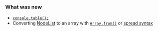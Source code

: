 ### What was new

- [`console.table();`](https://developer.mozilla.org/en-US/docs/Web/API/Console/table)
- Converting [NodeList](https://developer.mozilla.org/en-US/docs/Web/API/NodeList) to an array with [`Array.from()`](https://developer.mozilla.org/en-US/docs/Web/JavaScript/Reference/Global_Objects/Array/from) or [spread syntax](https://developer.mozilla.org/en-US/docs/Web/JavaScript/Reference/Operators/Spread_operator)
